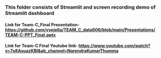 ### This folder consists of Streamlit and screen recording demo of Streamlit dashboard

#### Link for Team-C_Final Presentation- https://github.com/vvejella/TEAM_C_data606/blob/main/Presentations/TEAM-C-PPT_Final.pptx

#### Link for Team-C Final Youtube link- https://www.youtube.com/watch?v=7s8AsuazKBI&ab_channel=NarendraKumarThumma
